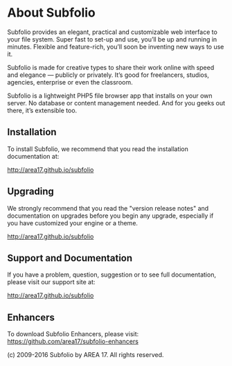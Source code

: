 # About Subfolio

Subfolio provides an elegant, practical and customizable web interface to your file system. Super fast to set-up and use, you’ll be up and running in minutes. Flexible and feature-rich, you’ll soon be inventing new ways to use it.

Subfolio is made for creative types to share their work online with speed and elegance — publicly or privately. It’s good for freelancers, studios, agencies, enterprise or even the classroom.

Subfolio is a lightweight PHP5 file browser app that installs on your own server. No database or content management needed. And for you geeks out there, it’s extensible too.

## Installation

To install Subfolio, we recommend that you read the installation documentation at:

  http://area17.github.io/subfolio

## Upgrading

We strongly recommend that you read the "version release notes" and documentation on upgrades before you begin any upgrade, especially if you have customized your engine or a theme. 

  http://area17.github.io/subfolio

## Support and Documentation

If you have a problem, question, suggestion or to see full documentation, please visit our support site at:

  http://area17.github.io/subfolio
  
## Enhancers

To download Subfolio Enhancers, please visit:
https://github.com/area17/subfolio-enhancers

(c) 2009-2016 Subfolio by AREA 17. All rights reserved.
